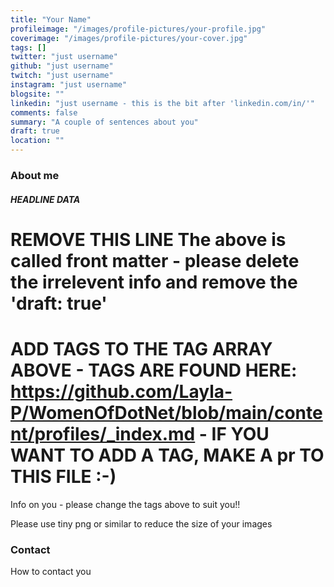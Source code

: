 ```yaml
---
title: "Your Name"
profileimage: "/images/profile-pictures/your-profile.jpg"
coverimage: "/images/profile-pictures/your-cover.jpg"
tags: []
twitter: "just username"
github: "just username"
twitch: "just username"
instagram: "just username"
blogsite: ""
linkedin: "just username - this is the bit after 'linkedin.com/in/'"
comments: false
summary: "A couple of sentences about you"
draft: true
location: ""
---
```



### About me
##### **HEADLINE DATA**

# REMOVE THIS LINE The above is called front matter - please delete the irrelevent info and remove the 'draft: true'

# ADD TAGS TO THE TAG ARRAY ABOVE - TAGS ARE FOUND HERE: https://github.com/Layla-P/WomenOfDotNet/blob/main/content/profiles/_index.md  - IF YOU WANT TO ADD A TAG, MAKE A pr TO THIS FILE :-)

Info on you - please change the tags above to suit you!!

Please use tiny png or similar to reduce the size of your images

### Contact

How to contact you
